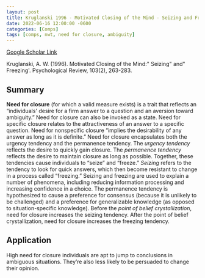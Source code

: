 ```yaml
---
layout: post
title: Kruglanski 1996 - Motivated Closing of the Mind - Seizing and Freezing
date: 2022-06-16 12:00:00 -0600
categories: [Comps]
tags: [comps, nwt, need for closure, ambiguity]
---
```

[Google Scholar Link](https://scholar.google.com/scholar?hl=en&as_sdt=0%2C45&q=Motivated+Closing+of+the+Mind%3A+%22Seizing%22+and+%22Freezing%27&btnG=)

Kruglanski, A. W. (1996). Motivated Closing of the Mind:" Seizing" and" Freezing'. Psychological Review, 103(2), 263-283.

## Summary
**Need for closure** (for which a valid measure exists) is a trait that reflects an “individuals' desire for a firm answer to a question and an aversion toward ambiguity.”  Need for closure can also be invoked as a state.  Need for specific closure relates to the attractiveness of an answer to a specific question.  Need for nonspecific closure “implies the desirability of any answer as long as it is definite.”  Need for closure encapsulates both the urgency tendency and the permanence tendency.  The _urgency tendency_ reflects the desire to quickly gain closure.  The _permanence tendency_ reflects the desire to maintain closure as long as possible.  Together, these tendencies cause individuals to “seize” and “freeze.”  _Seizing_ refers to the tendency to look for quick answers, which then become resistant to change in a process called “freezing.”  Seizing and freezing are used to explain a number of phenomena, including reducing information processing and increasing confidence in a choice.  The permanence tendency is hypothesized to cause a preference for consensus (because it is unlikely to be challenged) and a preference for generalizable knowledge (as opposed to situation-specific knowledge).  Before the _point of belief crystallization_, need for closure increases the seizing tendency.  After the point of belief crystallization, need for closure increases the freezing tendency.

## Application
High need for closure individuals are apt to jump to conclusions in ambiguous situations.  They’re also less likely to be persuaded to change their opinion.
